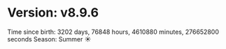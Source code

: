 # Version: v8.9.6
Time since birth: 3202 days, 76848 hours, 4610880 minutes, 276652800 seconds
Season: Summer ☀️
